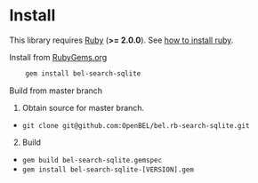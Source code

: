 Install
=======

This library requires [Ruby](https://www.ruby-lang.org) (**>= 2.0.0**).  See [how to install ruby](https://github.com/OpenBEL/bel.rb-search-sqlite/blob/master/INSTALL_RUBY.md).

Install from [RubyGems.org](http://rubygems.org/gems/bel-search-sqlite)

```bash
    gem install bel-search-sqlite
```

Build from master branch

1. Obtain source for master branch.
  - `git clone git@github.com:OpenBEL/bel.rb-search-sqlite.git`

2. Build
  - `gem build bel-search-sqlite.gemspec`
  - `gem install bel-search-sqlite-[VERSION].gem`
